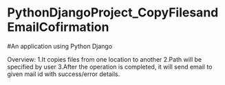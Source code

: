 # PythonDjangoProject_CopyFilesandEmailCofirmation
 
#An application using Python Django

Overview:
1.It copies files from one location to another
2.Path will be specified by user
3.After the operation is completed, it will send email to given mail id with success/error details.​
